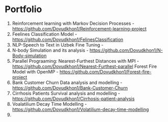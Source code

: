 # Portfolio
1. Reinforcement learning with Markov Decision Processes - https://github.com/Dovudkhon1/Reinforcement-learning-project
2. Feelines Classification Model - https://github.com/Dovudkhon1/FelinesClassification
3. NLP-Speech to Text in Uzbek Fine Tuning - 
4. N-body Simulation and its analysis - https://github.com/Dovudkhon1/N-Body-simulation
5. Parallel Prograaming:
     Nearest-Furthest Distances with MPI - https://github.com/Dovudkhon1/Nearest-Furthest-parallel
     Forest Fire Model with OpenMP - https://github.com/Dovudkhon1/Forest-fire-project
6. Bank Customer Churn Data analysis and modelling - https://github.com/Dovudkhon1/Bank-Customer-Churn
7. Cirrhosis Patients Survival analysis and modelling - https://github.com/Dovudkhon1/Cirrhosis-patient-analysis
8. Voalatilium Decay Time Modelling - https://github.com/Dovudkhon1/Volatilium-decay-time-modelling
9. 
